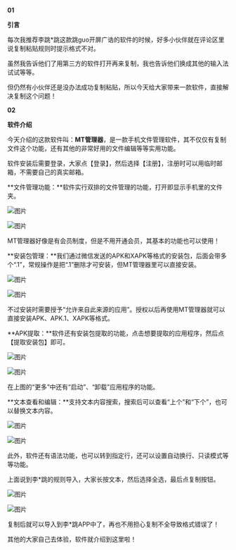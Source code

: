 **01**

**引言**

每次我推荐李跳\*跳这款跳guo开屏广诰的软件的时候，好多小伙伴就在评论区里说复制粘贴规则时提示格式不对。

虽然我告诉他们了用第三方的软件打开再来复制，我也告诉他们换成其他的输入法试试等等。

但仍然有小伙伴还是没办法成功复制粘贴，所以今天给大家带来一款软件，直接解决复制这个问题！

**02**

**软件介绍**

今天介绍的这款软件叫：**MT管理器**，是一款手机文件管理软件，其不仅仅有复制文件这个功能，还有其他的非常好用的文件编辑等等实用功能。

软件安装后需要登录，大家点【登录】，然后选择【注册】，注册时可以用临时邮箱，不需要自己的真实邮箱。

**文件管理功能：**软件实行双排的文件管理的功能，打开即显示手机里的文件夹。

![图片](https://mmbiz.qpic.cn/mmbiz_jpg/Rnzkc2J65ABm45GTQ5kCHmJQhIcKjZG4D98icKquUjf0VLzHBibmz6fBibyhsiaq4xmVN0uCoTibuPhW2hBryu2AWyw/640?wx_fmt=jpeg)

![图片](https://mmbiz.qpic.cn/mmbiz_jpg/Rnzkc2J65ABm45GTQ5kCHmJQhIcKjZG4XE3XSuCc32u6qB93O8Jaahat6YM8pBmhSFObicQ8vlfAKNlhqYvQl6g/640?wx_fmt=jpeg)

MT管理器好像是有会员制度，但是不用开通会员，其基本的功能也可以使用！

**安装包管理：**我们通过微信发送的APK和XAPK等格式的安装包，后面会带多个“.1”，常规操作是把“.1”删除才可安装，但MT管理器里可以直接安装。

![图片](https://mmbiz.qpic.cn/mmbiz_jpg/Rnzkc2J65ABm45GTQ5kCHmJQhIcKjZG43QAtbgLdApUMngkWLPXS5YMkDwqB8pEzJbuLsciamX7Ic7HNXS1Sgxg/640?wx_fmt=jpeg)

![图片](https://mmbiz.qpic.cn/mmbiz_jpg/Rnzkc2J65ABm45GTQ5kCHmJQhIcKjZG4uTL1WoBdjA3OGv39SsM3jWseibggw1pXjhvFH4WKCG9SNxIfmTg8FxQ/640?wx_fmt=jpeg)

不过安装时需要授予“允许来自此来源的应用”。授权以后再使用MT管理器就可以直接安装APK、APK.1、XAPK等格式。

**APK提取：**软件还有安装包提取的功能，点击想要提取的应用程序，然后点【提取安装包】即可。

![图片](https://mmbiz.qpic.cn/mmbiz_jpg/Rnzkc2J65ABm45GTQ5kCHmJQhIcKjZG4F0zqxYDD9ko2BPeAOpSib9UbrmsU4bfaYniczWJnHpwQ7roAEkTiczpPw/640?wx_fmt=jpeg)

![图片](https://mmbiz.qpic.cn/mmbiz_jpg/Rnzkc2J65ABm45GTQ5kCHmJQhIcKjZG4WYusYqdqENDvIgH4oRacHALC1Czicr2MVLvcG6wuJhrNM18ibtMlFNtw/640?wx_fmt=jpeg)

在上图的“更多”中还有“启动”、“卸载”应用程序的功能。

**文本查看和编辑：**支持文本内容搜索，搜索后可以查看“上个”和“下个”，也可以替换文本内容。

![图片](https://mmbiz.qpic.cn/mmbiz_jpg/Rnzkc2J65ABm45GTQ5kCHmJQhIcKjZG4Hks2GGUXbj26n0LjMRTfEwKgelrRtnkee5SFZIBSnqPOtRBdeJQicSg/640?wx_fmt=jpeg)

![图片](https://mmbiz.qpic.cn/mmbiz_jpg/Rnzkc2J65ABm45GTQ5kCHmJQhIcKjZG4yhIFpQiazX3YwLyQXicf8BdFBYCOUV57OD0NYTzaKKK5lNk3XMCHXmxA/640?wx_fmt=jpeg)

此外，软件还有语法功能，也可以转到指定行，还可以设置自动换行、只读模式等等功能。

上面说到李\*跳的规则导入，大家长按文本，然后选择全选，最后点复制按钮。

![图片](https://mmbiz.qpic.cn/mmbiz_jpg/Rnzkc2J65ABm45GTQ5kCHmJQhIcKjZG43TcM8P52EhXhdhOYqCib9zLVwbn9V7P6HP9KsicJz2dVjFwuc1u09Gzw/640?wx_fmt=jpeg)

![图片](https://mmbiz.qpic.cn/mmbiz_jpg/Rnzkc2J65ABm45GTQ5kCHmJQhIcKjZG4siaacrtUdPB0FSFnX7JmL42kDaxbYX0b7v0rTNzEDYdibgmPy9RriaUJw/640?wx_fmt=jpeg)

复制后就可以导入到李\*跳APP中了，再也不用担心复制不全导致格式错误了！

其他的大家自己去体验，软件就介绍到这里啦！

